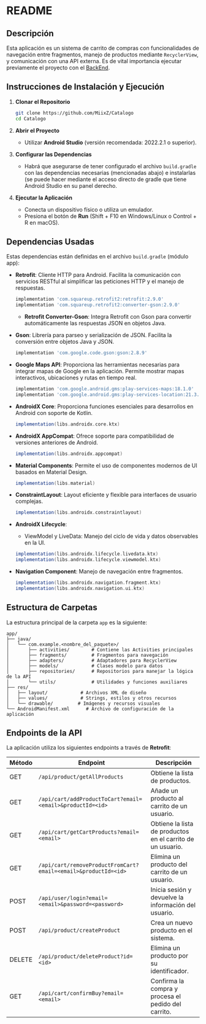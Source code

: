 # README

## Descripción
Esta aplicación es un sistema de carrito de compras con funcionalidades de navegación entre fragmentos, manejo de productos mediante `RecyclerView`, y comunicación con una API externa. Es de vital importancia ejecutar previamente el proyecto con el [BackEnd](https://github.com/RedRiotTank/DSSP1).

## Instrucciones de Instalación y Ejecución

1. **Clonar el Repositorio**
   ```bash
   git clone https://github.com/MiixZ/Catalogo
   cd Catalogo
   ```

2. **Abrir el Proyecto**
   - Utilizar **Android Studio** (versión recomendada: 2022.2.1 o superior).

3. **Configurar las Dependencias**
   - Habrá que asegurarse de tener configurado el archivo `build.gradle` con las dependencias necesarias (mencionadas abajo) e instalarlas (se puede hacer mediante el acceso directo de gradle que tiene Android Studio en su panel derecho.

4. **Ejecutar la Aplicación**
   - Conecta un dispositivo físico o utiliza un emulador.
   - Presiona el botón de **Run** (Shift + F10 en Windows/Linux o Control + R en macOS).

## Dependencias Usadas

Estas dependencias están definidas en el archivo `build.gradle` (módulo app):

- **Retrofit**: Cliente HTTP para Android. Facilita la comunicación con servicios RESTful al simplificar las peticiones HTTP y el manejo de respuestas.
   ```gradle
   implementation 'com.squareup.retrofit2:retrofit:2.9.0'
   implementation 'com.squareup.retrofit2:converter-gson:2.9.0'
   ```
   + **Retrofit Converter-Gson**: Integra Retrofit con Gson para convertir automáticamente las respuestas JSON en objetos Java.

- **Gson**: Librería para parseo y serialización de JSON. Facilita la conversión entre objetos Java y JSON.
   ```gradle
   implementation 'com.google.code.gson:gson:2.8.9'
   ```

- **Google Maps API**: Proporciona las herramientas necesarias para integrar mapas de Google en la aplicación. Permite mostrar mapas interactivos, ubicaciones y rutas en tiempo real.
   ```gradle
   implementation 'com.google.android.gms:play-services-maps:18.1.0'
   implementation 'com.google.android.gms:play-services-location:21.3.0'
   ```

- **AndroidX Core**: Proporciona funciones esenciales para desarrollos en Android con soporte de Kotlin.
   ```gradle
   implementation(libs.androidx.core.ktx)
   ```

- **AndroidX AppCompat**: Ofrece soporte para compatibilidad de versiones anteriores de Android.
   ```gradle
   implementation(libs.androidx.appcompat)
   ```

- **Material Components**: Permite el uso de componentes modernos de UI basados en Material Design.
   ```gradle
   implementation(libs.material)
   ```

- **ConstraintLayout**: Layout eficiente y flexible para interfaces de usuario complejas.
   ```gradle
   implementation(libs.androidx.constraintlayout)
   ```

- **AndroidX Lifecycle**:
   - ViewModel y LiveData: Manejo del ciclo de vida y datos observables en la UI.
   ```gradle
   implementation(libs.androidx.lifecycle.livedata.ktx)
   implementation(libs.androidx.lifecycle.viewmodel.ktx)
   ```

- **Navigation Component**: Manejo de navegación entre fragmentos.
   ```gradle
   implementation(libs.androidx.navigation.fragment.ktx)
   implementation(libs.androidx.navigation.ui.ktx)
   ```

## Estructura de Carpetas

La estructura principal de la carpeta `app` es la siguiente:

```
app/
├── java/
│   └── com.example.<nombre_del_paquete>/
│       ├── activities/        # Contiene las Activities principales
│       ├── fragments/         # Fragmentos para navegación
│       ├── adapters/          # Adaptadores para RecyclerView
│       ├── models/            # Clases modelo para datos
│       ├── repositories/      # Repositorios para manejar la lógica de la API
│       └── utils/             # Utilidades y funciones auxiliares
├── res/
│   ├── layout/            # Archivos XML de diseño
│   ├── values/            # Strings, estilos y otros recursos
│   └── drawable/         # Imágenes y recursos visuales
└── AndroidManifest.xml      # Archivo de configuración de la aplicación
```

## Endpoints de la API

La aplicación utiliza los siguientes endpoints a través de **Retrofit**:

| Método  | Endpoint                         | Descripción                                           |
|---------|----------------------------------|-------------------------------------------------------|
| GET     | `/api/product/getAllProducts`    | Obtiene la lista de productos.                       |
| GET     | `/api/cart/addProductToCart?email=<email>&productId=<id>` | Añade un producto al carrito de un usuario.           |
| GET     | `/api/cart/getCartProducts?email=<email>` | Obtiene la lista de productos en el carrito de un usuario. |
| GET     | `/api/cart/removeProductFromCart?email=<email>&productId=<id>` | Elimina un producto del carrito de un usuario.        |
| POST     | `/api/user/login?email=<email>&password=<password>` | Inicia sesión y devuelve la información del usuario. |
| POST    | `/api/product/createProduct`     | Crea un nuevo producto en el sistema.                |
| DELETE  | `/api/product/deleteProduct?id=<id>` | Elimina un producto por su identificador.           |
| GET     | `/api/cart/confirmBuy?email=<email>` | Confirma la compra y procesa el pedido del carrito.  |
